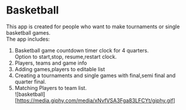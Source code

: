 # Basketball
This app is created for people who want to make tournaments or single basketball games.<br />
The app includes:
1. Basketball  game countdown timer clock for 4 quarters.<br />
Option to start,stop, resume,restart clock.
2. Players, teams and game info
3. Adding games,players to editable list
4. Creating a tournaments and single games with final,semi final and quarter final.
5. Matching Players to team list. <br />
![basketball][https://media.giphy.com/media/xNvfVSA3Fga83LFCYt/giphy.gif]







